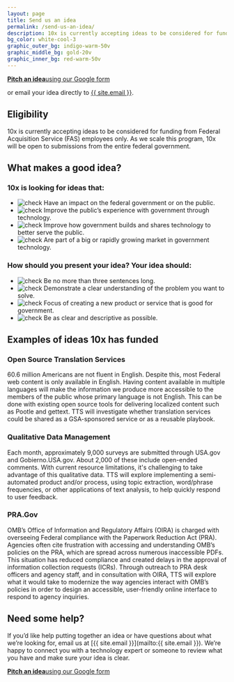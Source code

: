```yaml
---
layout: page
title: Send us an idea
permalink: /send-us-an-idea/
description: 10x is currently accepting ideas to be considered for funding from Federal Acquisition Service (FAS) employees. The window to submit your idea is open until June 1, 2018.
bg_color: white-cool-3
graphic_outer_bg: indigo-warm-50v
graphic_middle_bg: gold-20v
graphic_inner_bg: red-warm-50v
---
```


<div class="g-row tablet:display-flex tablet:align-items-center clearfix">
  <a href="{{ site.submission_form }}" class="g-col tablet:g-col-auto background-color-red-warm-50v color-white padding-2 border-radius-small tablet:margin-right-5 text-decoration-none hover:background-color-indigo-warm-50v text-align-center margin-top-2 tablet:margin-top-0"><strong class="tablet:font-sans-8">Pitch an idea</strong><span class="font-sans-6 font-weight-300 display-block color-white">using our Google form</span></a>
  <p class="g-col-fill color-90 font-sans-6 tablet:font-sans-8 line-height-small margin-top-2 tablet:margin-y-0">or email your idea directly to <a href="mailto:{{ site.email }}" class="color-90 white-space-nowrap text-decoration-color-30 hover:text-decoration-color-90">{{ site.email }}</a>.</p>
</div>

<h2 class="docs-h2">Eligibility</h2>

10x is currently accepting ideas to be considered for funding from Federal Acquisition Service (FAS) employees only. As we scale this program, 10x will be open to submissions from the entire federal government.

<h2 class="docs-h2">What makes a good idea?</h2>

<h3><strong>10x is looking for ideas that:</strong></h3>

<ul class="line-height-small tablet:line-height-base">
  <li class="text-indent-neg-3 padding-left-3 tablet:text-indent-neg-4 tablet:padding-left-4">
    <img class="display-line-block width-2 tablet:width-3 margin-right-p5 position-relative bottom-2px vertical-align-middle" src="{{ '/assets/img/check.svg' | relative_url }}" alt="check">
    Have an impact on the federal government or on the public.
  </li>
  <li class="text-indent-neg-3 padding-left-3 tablet:text-indent-neg-4 tablet:padding-left-4">
    <img class="display-line-block width-2 tablet:width-3 margin-right-p5 position-relative bottom-2px vertical-align-middle" src="{{ '/assets/img/check.svg' | relative_url }}" alt="check">
    Improve the public’s experience with government through technology.</li>
  <li class="text-indent-neg-3 padding-left-3 tablet:text-indent-neg-4 tablet:padding-left-4">
    <img class="display-line-block width-2 tablet:width-3 margin-right-p5 position-relative bottom-2px vertical-align-middle" src="{{ '/assets/img/check.svg' | relative_url }}" alt="check">
    Improve how government builds and shares technology to better serve the public.</li>
  <li class="text-indent-neg-3 padding-left-3 tablet:text-indent-neg-4 tablet:padding-left-4">
    <img class="display-line-block width-2 tablet:width-3 margin-right-p5 position-relative bottom-2px vertical-align-middle" src="{{ '/assets/img/check.svg' | relative_url }}" alt="check">
    Are part of a big or rapidly growing market in government technology.</li>
</ul>

<h3><strong>How should you present your idea? Your idea should:</strong></h3>

<ul class="line-height-small">
  <li class="text-indent-neg-3 padding-left-3 tablet:text-indent-neg-4 tablet:padding-left-4">
    <img class="display-line-block width-2 tablet:width-3 margin-right-p5 position-relative bottom-2px vertical-align-middle" src="{{ '/assets/img/check.svg' | relative_url }}" alt="check">
    Be no more than three sentences long.</li>
  <li class="text-indent-neg-3 padding-left-3 tablet:text-indent-neg-4 tablet:padding-left-4">
    <img class="display-line-block width-2 tablet:width-3 margin-right-p5 position-relative bottom-2px vertical-align-middle" src="{{ '/assets/img/check.svg' | relative_url }}" alt="check">
    Demonstrate a clear understanding of the problem you want to solve.</li>
  <li class="text-indent-neg-3 padding-left-3 tablet:text-indent-neg-4 tablet:padding-left-4">
    <img class="display-line-block width-2 tablet:width-3 margin-right-p5 position-relative bottom-2px vertical-align-middle" src="{{ '/assets/img/check.svg' | relative_url }}" alt="check">
    Focus of creating a new product or service that is good for government.</li>
  <li class="text-indent-neg-3 padding-left-3 tablet:text-indent-neg-4 tablet:padding-left-4">
    <img class="display-line-block width-2 tablet:width-3 margin-right-p5 position-relative bottom-2px vertical-align-middle" src="{{ '/assets/img/check.svg' | relative_url }}" alt="check">
    Be as clear and descriptive as possible.</li>
</ul>

<h2 class="docs-h2">Examples of ideas 10x has funded</h2>

<div class="usa-card">
  <h3 class="margin-top-0">Open Source Translation Services</h3>
  <p>60.6 million Americans are not fluent in English. Despite this, most Federal web content is only available in English. Having content available in multiple languages will make the information we produce more accessible to the members of the public whose primary language is not English. This can be done with existing open source tools for delivering localized content such as Pootle and gettext. TTS will investigate whether translation services could be shared as a GSA-sponsored service or as a reusable playbook.</p>
</div>

<div class="usa-card">
  <h3 class="margin-top-0">Qualitative Data Management</h3>
  <p>Each month, approximately 9,000 surveys are submitted through USA.gov and Gobierno.USA.gov. About 2,000 of these include open-ended comments. With current resource limitations, it's challenging to take advantage of this qualitative data. TTS will explore implementing a semi-automated product and/or process, using topic extraction, word/phrase frequencies, or other applications of text analysis, to help quickly respond to user feedback.</p>
</div>

<div class="usa-card">
  <h3 class="margin-top-0">PRA.Gov</h3>
  <p>OMB’s Office of Information and Regulatory Affairs (OIRA) is charged with overseeing Federal compliance with the Paperwork Reduction Act (PRA). Agencies often cite frustration with accessing and understanding OMB’s policies on the PRA, which are spread across numerous inaccessible PDFs. This situation has reduced compliance and created delays in the approval of information collection requests (ICRs). Through outreach to PRA desk officers and agency staff, and in consultation with OIRA, TTS will explore what it would take to modernize the way agencies interact with OMB’s policies in order to design an accessible, user-friendly online interface to respond to agency inquiries.</p>
</div>

<h2 class="docs-h2">Need some help?</h2>

If you’d like help putting together an idea or have questions about what we’re looking for, email us at [{{ site.email }}](mailto:{{ site.email }}). We’re happy to connect you with a technology expert or someone to review what you have and make sure your idea is clear.

<div class="g-row tablet:display-flex tablet:align-items-center clearfix margin-top-2 tablet:margin-top-6">
  <a href="{{ site.submission_form }}" class="g-col tablet:g-col-auto background-color-red-warm-50v color-white padding-2 border-radius-small tablet:margin-right-5 text-decoration-none hover:background-color-indigo-warm-50v text-align-center margin-top-2 tablet:margin-top-0"><strong class="tablet:font-sans-8">Pitch an idea</strong><span class="font-sans-6 font-weight-300 display-block color-white">using our Google form</span></a>
</div>
